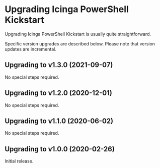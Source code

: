 # Upgrading Icinga PowerShell Kickstart

Upgrading Icinga PowerShell Kickstart is usually quite straightforward.

Specific version upgrades are described below. Please note that version updates are incremental.

## Upgrading to v1.3.0 (2021-09-07)

No special steps required.

## Upgrading to v1.2.0 (2020-12-01)

No special steps required.

## Upgrading to v1.1.0 (2020-06-02)

No special steps required.

## Upgrading to v1.0.0 (2020-02-26)

Initial release.
